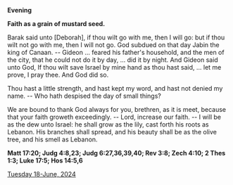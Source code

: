 **Evening**

**Faith as a grain of mustard seed.**
 
Barak said unto [Deborah], if thou wilt go with me, then I will go: but if thou wilt not go with me, then I will not go. God subdued on that day Jabin the king of Canaan. -- Gideon ... feared his father's household, and the men of the city, that he could not do it by day, ... did it by night. And Gideon said unto God, If thou wilt save Israel by mine hand as thou hast said, ... let me prove, I pray thee. And God did so.
 
Thou hast a little strength, and hast kept my word, and hast not denied my name. -- Who hath despised the day of small things?
 
We are bound to thank God always for you, brethren, as it is meet, because that your faith groweth exceedingly. -- Lord, increase our faith. -- I will be as the dew unto Israel: he shall grow as the lily, cast forth his roots as Lebanon. His branches shall spread, and his beauty shall be as the olive tree, and his smell as Lebanon.  

**Matt 17:20; Judg 4:8,23; Judg 6:27,36,39,40; Rev 3:8; Zech 4:10; 2 Thes 1:3; Luke 17:5; Hos 14:5,6**

[Tuesday 18-June, 2024](https://t.me/daily_light)
